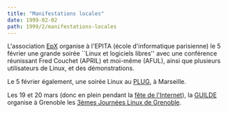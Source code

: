 ```yaml
---
title: "Manifestations locales"
date: 1999-02-02
path: 1999/2/manifestations-locales
---
```


<P>
L'association <A HREF="http://www.epita.fr/~epx/">EpX</A> organise à
l'EPITA (école d'informatique parisienne) le 5 février une grande soirée
``Linux et logiciels libres'' avec une conférence réunissant Fred Couchet
(APRIL) et moi-même (AFUL), ainsi que plusieurs utilisateurs de Linux,
et des démonstrations.
</P>

<P> Le 5 février également, une soirée Linux au <A HREF="http://www.pipo.com/plug">PLUG</A>, à Marseille.  </P>

<P> Les 19 et 20 mars (donc en plein pendant la <A HREF="http://www.fete-internet.fr/">fête de l'Internet</A>), la <A HREF="http://www.guilde.asso.fr/">GUILDE</A> organise à Grenoble les
<A HREF="http://linux.inrialpes.fr/Journees/">3èmes Journées Linux
de Grenoble</A>.  </P>


